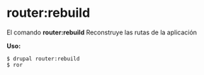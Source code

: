 # router:rebuild
El comando **router:rebuild** Reconstruye las rutas de la aplicación

**Uso:**
```
$ drupal router:rebuild 
$ ror  
```
